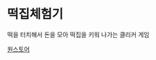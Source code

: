 # 떡집체험기

떡을 터치해서 돈을 모아 떡집을 키워 나가는 클리커 게임

[원스토어](https://m.onestore.co.kr/mobilepoc/apps/appsDetail.omp?prodId=0000752462)
